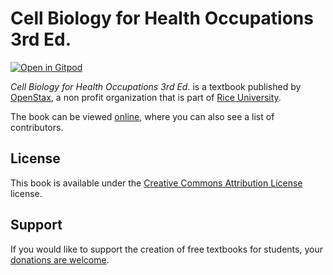 # Cell Biology for Health Occupations 3rd Ed.

[![Open in Gitpod](https://gitpod.io/button/open-in-gitpod.svg)](https://gitpod.io/from-referrer/)

_Cell Biology for Health Occupations 3rd Ed._ is a textbook published by [OpenStax](https://openstax.org/), a non profit organization that is part of [Rice University](https://www.rice.edu/).

The book can be viewed [online](https://github.com/cnx-user-books/cnxbook-cell-biology-and-occupational-health/releases/latest), where you can also see a list of contributors.

## License
This book is available under the [Creative Commons Attribution License](./LICENSE) license.

## Support
If you would like to support the creation of free textbooks for students, your [donations are welcome](https://riceconnect.rice.edu/donation/support-openstax-banner).
